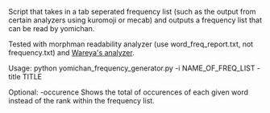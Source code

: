 Script that takes in a tab seperated frequency list (such as the output from certain analyzers using kuromoji or mecab) and outputs a frequency list that can be read by yomichan.

Tested with morphman readability analyzer (use word_freq_report.txt, not frequency.txt) and [Wareya's analyzer](https://github.com/wareya/analyzer).

Usage:
python yomichan_frequency_generator.py -i NAME_OF_FREQ_LIST -title TITLE

Optional: -occurence  Shows the total of occurences of each given word instead of the rank within the frequency list.
